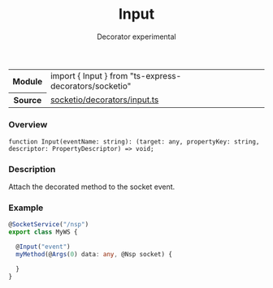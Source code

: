 <header class="symbol-info-header">    <h1 id="input">Input</h1>    <label class="symbol-info-type-label decorator">Decorator</label>    <label class="api-type-label experimental">experimental</label>  </header>
<section class="symbol-info">      <table class="is-full-width">        <tbody>        <tr>          <th>Module</th>          <td>            <div class="lang-typescript">                <span class="token keyword">import</span> { Input }                 <span class="token keyword">from</span>                 <span class="token string">"ts-express-decorators/socketio"</span>                            </div>          </td>        </tr>        <tr>          <th>Source</th>          <td>            <a href="https://romakita.github.io/ts-express-decorators/#//blob/v2.18.0/src/socketio/decorators/input.ts#L0-L0">                socketio/decorators/input.ts            </a>        </td>        </tr>                </tbody>      </table>    </section>

### Overview

<pre><code class="typescript-lang">function <span class="token function">Input</span><span class="token punctuation">(</span>eventName<span class="token punctuation">:</span> <span class="token keyword">string</span><span class="token punctuation">)</span><span class="token punctuation">:</span> <span class="token punctuation">(</span>target<span class="token punctuation">:</span> <span class="token keyword">any</span><span class="token punctuation">,</span> propertyKey<span class="token punctuation">:</span> <span class="token keyword">string</span><span class="token punctuation">,</span> descriptor<span class="token punctuation">:</span> PropertyDescriptor<span class="token punctuation">)</span> => <span class="token keyword">void</span><span class="token punctuation">;</span></code></pre>

### Description

Attach the decorated method to the socket event.

### Example

```typescript
@SocketService("/nsp")
export class MyWS {

  @Input("event")
  myMethod(@Args(0) data: any, @Nsp socket) {

  }
}
```
